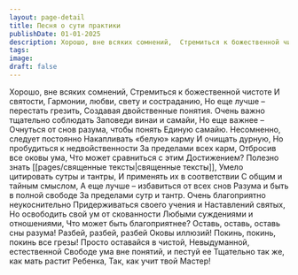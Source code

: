 ```yaml
---
layout: page-detail
title: Песня о сути практики
publishDate: 01-01-2025
description: Хорошо, вне всяких сомнений,  Стремиться к божественной чистоте  И святости,  Гармонии, любви, свету и состраданию,  Но еще лучше – перестать грезить,  Создавая двойственные понятия.  Очень важно тщательно соблюдать  Заповеди винаи и самайи...
tags:
image:
draft: false
---
```

Хорошо, вне всяких сомнений,  Стремиться к божественной чистоте  И святости,  Гармонии, любви, свету и состраданию,  Но еще лучше – перестать грезить,  Создавая двойственные понятия.  Очень важно тщательно соблюдать  Заповеди винаи и самайи,  Но еще важнее –  Очнуться от снов разума, чтобы понять  Единую самайю.  Несомненно, следует постоянно  Накапливать «белую» карму  И очищать дурную,  Но пробудиться к недвойственности  За пределами всех карм,  Отбросив все оковы ума,  Что может сравниться с этим  Достижением?  Полезно знать [[pages/священные тексты|священные тексты]],  Умело цитировать сутры и тантры,  И применять их в соответствии  С общим и тайным смыслом,  А еще лучше – избавиться от всех снов  Разума и быть в полной свободе  За пределами сутр и тантр.  Очень благоприятно неукоснительно  Придерживаться своего учения и  Наставлений святых,  Но освободить свой ум от скованности  Любыми суждениями и отношениями,  Что может быть благоприятнее?  Оставь, оставь, оставь сны разума!  Разбей, разбей, разбей  Оковы иллюзий!  Покинь, покинь, покинь все грезы!  Просто оставайся в чистой,  Невыдуманной, естественной  Свободе ума вне понятий, и пестуй ее  Тщательно так же, как мать растит  Ребенка,  Так, как учит твой Мастер!